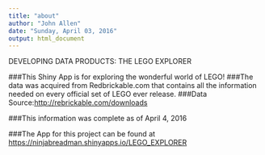 ```yaml
---
title: "about"
author: "John Allen"
date: "Sunday, April 03, 2016"
output: html_document
---
```


DEVELOPING DATA PRODUCTS: THE LEGO EXPLORER

###This Shiny App is for exploring the wonderful world of LEGO!
###The data was acquired from Redbrickable.com that contains all the information needed on every official set of LEGO ever release.
###Data Source:http://rebrickable.com/downloads

###This information was complete as of April 4, 2016

###The App for this project can be found at https://ninjabreadman.shinyapps.io/LEGO_EXPLORER

